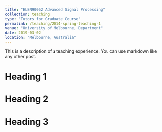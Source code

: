 ```yaml
---
title: "ELEN90052 Advanced Signal Processing"
collection: teaching
type: "Tutors for Graduate Course"
permalink: /teaching/2014-spring-teaching-1
venue: "University of Melbourne, Department"
date: 2019-03-02
location: "Melbourne, Australia"
---
```


This is a description of a teaching experience. You can use markdown like any other post.

Heading 1
======

Heading 2
======

Heading 3
======